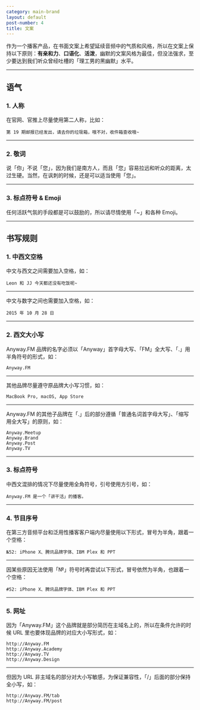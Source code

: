 ```yaml
---
category: main-brand
layout: default
post-number: 4
title: 文案
---
```

作为一个播客产品，在书面文案上希望延续音频中的气质和风格，所以在文案上保持以下原则：**有亲和力**、**口语化**、**活泼**，幽默的文案风格为最佳，但没法强求，至少要达到我们听众曾经吐槽的「理工男的黑幽默」水平。

---

## 语气
### 1. 人称
在官网、官推上尽量使用第二人称，比如：
```
第 19 期邮报已经发出，请去你的垃圾箱，哦不对，收件箱查收哦~
```
---
### 2. 敬词
说「你」不说「您」，因为我们是南方人，而且「您」容易拉远和听众的距离，太过生硬。当然，在讽刺的时候，还是可以适当使用「您」。

---

### 3. 标点符号 & Emoji
任何活跃气氛的手段都是可以鼓励的，所以请尽情使用「~」和各种 Emoji。

---

## 书写规则
### 1. 中西文空格
中文与西文之间需要加入空格，如：
```
Leon 和 JJ 今天都还没有吃饭呢~
```
---
中文与数字之间也需要加入空格，如：
```
2015 年 10 月 28 日
```
---
### 2. 西文大小写
Anyway.FM 品牌的名字必须以「Anyway」首字母大写、「FM」全大写、「.」用半角符号的形式，如：
```
Anyway.FM
```
---
其他品牌尽量遵守原品牌大小写习惯，如：
```
MacBook Pro, macOS, App Store
```
---
Anyway.FM 的其他子品牌在「.」后的部分遵循「普通名词首字母大写」、「缩写用全大写」的原则，如：
```
Anyway.Meetup
Anyway.Brand
Anyway.Post
Anyway.TV
```

---

### 3. 标点符号
中西文混排的情况下尽量使用全角符号，引号使用方引号，如：
```
Anyway.FM 是一个「讲干活」的播客。
```

---

### 4. 节目序号
在第三方音频平台和泛用性播客客户端内尽量使用以下形式，冒号为半角，跟着一个空格：
```
№52: iPhone X、腾讯品牌字体、IBM Plex 和 PPT
```

---

因某些原因无法使用「№」符号时再尝试以下形式，冒号依然为半角，也跟着一个空格：
```
#52: iPhone X、腾讯品牌字体、IBM Plex 和 PPT
```

---

### 5. 网址
因为「Anyway.FM」这个品牌就是部分简历在主域名上的，所以在条件允许的时候 URL 里也要体现品牌的对应大小写形式，如：
```
http://Anyway.FM
http://Anyway.Academy
http://Anyway.TV
http://Anyway.Design
```
---
但因为 URL 非主域名的部分对大小写敏感，为保证兼容性，「/」后面的部分保持全小写，如：
```
http://Anyway.FM/tab
http://Anyway.FM/post
```
